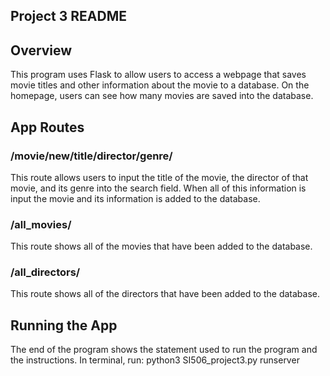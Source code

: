 ## Project 3 README
## Overview
This program uses Flask to allow users to access a webpage that saves movie titles and other information about the movie to a database. On the homepage, users can see how many movies are saved into the database.

## App Routes
### /movie/new/title/director/genre/
This route allows users to input the title of the movie, the director of that movie, and its genre into the search field. When all of this information is input the movie and its information is added to the database.

### /all_movies/
This route shows all of the movies that have been added to the database.

### /all_directors/
This route shows all of the directors that have been added to the database.

## Running the App
The end of the program shows the statement used to run the program and the instructions. In terminal, run: python3 SI506_project3.py runserver

